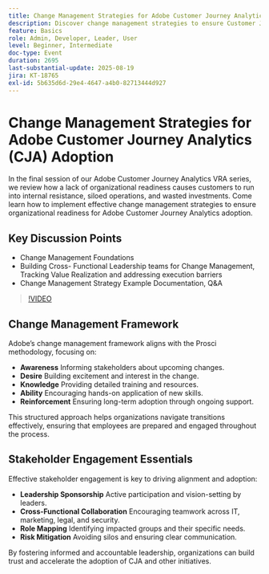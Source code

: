 ```yaml
---
title: Change Management Strategies for Adobe Customer Journey Analytics Adoption
description: Discover change management strategies to ensure Customer Journey Analytics adoption success. Overcome resistance, align teams, and track value realization effectively.
feature: Basics
role: Admin, Developer, Leader, User
level: Beginner, Intermediate
doc-type: Event
duration: 2695
last-substantial-update: 2025-08-19
jira: KT-18765
exl-id: 5b635d6d-29e4-4647-a4b0-82713444d927
---
```

# Change Management Strategies for Adobe Customer Journey Analytics (CJA) Adoption

In the final session of our Adobe Customer Journey Analytics VRA series, we review how a lack of organizational readiness causes customers to run into internal resistance, siloed operations, and wasted investments. Come learn how to implement effective change management strategies to ensure organizational readiness for Adobe Customer Journey Analytics adoption. 

## Key Discussion Points

* Change Management Foundations
* Building Cross- Functional Leadership teams for Change Management, Tracking Value Realization and addressing execution barriers
* Change Management Strategy Example Documentation, Q&A

>[!VIDEO](https://video.tv.adobe.com/v/3470851/?learn=on&enablevpops)

## Change Management Framework

Adobe’s change management framework aligns with the Prosci methodology, focusing on:

* **Awareness** Informing stakeholders about upcoming changes.
* **Desire** Building excitement and interest in the change.
* **Knowledge** Providing detailed training and resources.
* **Ability** Encouraging hands-on application of new skills.
* **Reinforcement** Ensuring long-term adoption through ongoing support.

This structured approach helps organizations navigate transitions effectively, ensuring that employees are prepared and engaged throughout the process.

## Stakeholder Engagement Essentials

Effective stakeholder engagement is key to driving alignment and adoption:

* **Leadership Sponsorship** Active participation and vision-setting by leaders.
* **Cross-Functional Collaboration** Encouraging teamwork across IT, marketing, legal, and security.
* **Role Mapping** Identifying impacted groups and their specific needs.
* **Risk Mitigation** Avoiding silos and ensuring clear communication.

By fostering informed and accountable leadership, organizations can build trust and accelerate the adoption of CJA and other initiatives.
